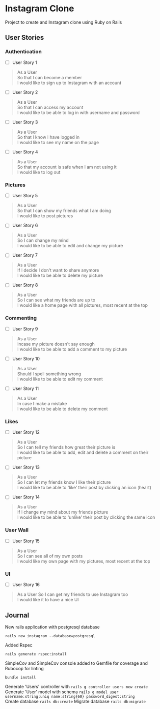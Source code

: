 Instagram Clone
===

Project to create and Instagram clone using Ruby on Rails


## User Stories

### Authentication 

 - [ ] User Story 1

> As a User  
> So that I can become a member   
> I would like to sign up to Instagram with an account

 - [ ] User Story 2

> As a User  
> So that I can access my account   
> I would like to be able to log in with username and password  

- [ ] User Story 3

> As a User  
> So that I know I have logged in  
> I would like to see my name on the page

- [ ] User Story 4

> As a User  
> So that my account is safe when I am not using it  
> I would like to log out

### Pictures 

- [ ] User Story 5

> As a User  
> So that I can show my friends what I am doing  
> I would like to post pictures  

- [ ] User Story 6

> As a User  
> So I can change my mind  
> I would like to be able to edit and change my picture

- [ ] User Story 7

> As a User  
> If I decide I don't want to share anymore  
> I would like to be able to delete my picture  

- [ ] User Story 8

> As a User  
> So I can see what my friends are up to  
> I would like a home page with all pictures, most recent at the top  
> 
### Commenting

- [ ] User Story 9

> As a User  
> Incase my picture doesn't say enough  
> I would like to be able to add a comment to my picture

- [ ] User Story 10

> As a User  
> Should I spell something wrong  
> I would like to be able to edit my comment

- [ ] User Story 11

> As a User  
> In case I make a mistake  
> I would like to be able to delete my comment  

### Likes

- [ ] User Story 12

> As a User  
> So I can tell my friends how great their picture is  
> I would like to be able to add, edit and delete a comment on their picture

- [ ] User Story 13


> As a User  
> So I can let my friends know I like their picture  
> I would like to be able to 'like' their post by clicking an icon (heart)  

- [ ] User Story 14

> As a User  
> If I change my mind about my friends picture  
> I would like to be able to 'unlike' their post by clicking the same icon

### User Wall

- [ ] User Story 15

> As a User  
> So I can see all of my own posts  
> I would like my own page with my pictures, most recent at the top  

### UI

- [ ] User Story 16

> As a User
> So I can get my friends to use Instagram too  
> I would like it to have a nice UI


## Journal

New rails application with postgresql database
```
rails new instagram --database=postgresql
```
Added Rspec
```
rails generate rspec:install
```
SimpleCov and SimpleCov console added to Gemfile for coverage and Rubocop for linting
```
bundle install
```

Generate 'Users' controller with `rails g controller users new create`  
Generate 'User' model with schema `rails g model user username:string:uniq name:string{60} password_digest:string`  
Create database `rails db:create`
Migrate database `rails db:migrate`  